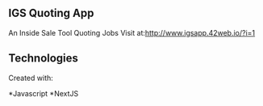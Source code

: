 ## IGS Quoting App
An Inside Sale Tool Quoting Jobs
Visit at:http://www.igsapp.42web.io/?i=1


## Technologies
Created with:

*Javascript
*NextJS
